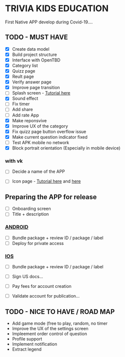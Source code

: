 # TRIVIA KIDS EDUCATION #

First Native APP develop during Covid-19....


## TODO - MUST HAVE ##

- [x] Create data model
- [x] Build project structure
- [x] Interface with OpenTBD
- [x] Category list
- [x] Quizz page
- [x] Reult page
- [x] Verify answer page
- [x] Improve page transition
- [ ] Splash screen - [Tutorial here](https://medium.com/@diegoveloper/flutter-splash-screen-9f4e05542548)
- [x] Sound effect
- [ ] Fix timer
- [ ] Add share
- [ ] Add rate App
- [x] Make reponsvive
- [x] Improve UX of the category
- [x] Fix quizz page button overflow issue
- [x] Make current question indicator fixed
- [ ] Test APK mobile no network
- [x] Block portrait orientation (Especially in mobile device)

### with vk
- [ ] Decide a name of the APP
- [ ] Icon page - [Tutorial here](https://stackoverflow.com/questions/43928702/how-to-change-the-application-launcher-icon-on-flutter) and [here](https://androidmonks.com/flutter-change-app-name/#Changing_App_Icon_For_IOS)


## Preparing the APP for release


- [ ] Onboarding screen
- [ ] Title + description

### [ANDROID](https://flutter.dev/docs/deployment/android)

- [ ] Bundle package + review ID / package / label
- [ ] Deploy for private access

### [IOS](https://flutter.dev/docs/deployment/ios)

- [ ] Bundle package + review ID / package / label
- [ ] Sign US docs...
- [ ] Pay fees for account creation
- [ ] Validate account for publication...


## TODO - NICE TO HAVE / ROAD MAP ##

* Add game mode (free to play, random, no timer
* Improve the UX of the settings screen
* Impleement order control of question
* Profile support
* Implement notification
* Extract legend
